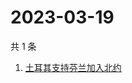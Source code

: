 # 2023-03-19

共 1 条

<!-- BEGIN ZHIHUSEARCH -->
<!-- 最后更新时间 Sun Mar 19 2023 03:09:25 GMT+0800 (China Standard Time) -->
1. [土耳其支持芬兰加入北约](https://www.zhihu.com/search?q=土耳其支持芬兰加入北约)
<!-- END ZHIHUSEARCH -->
